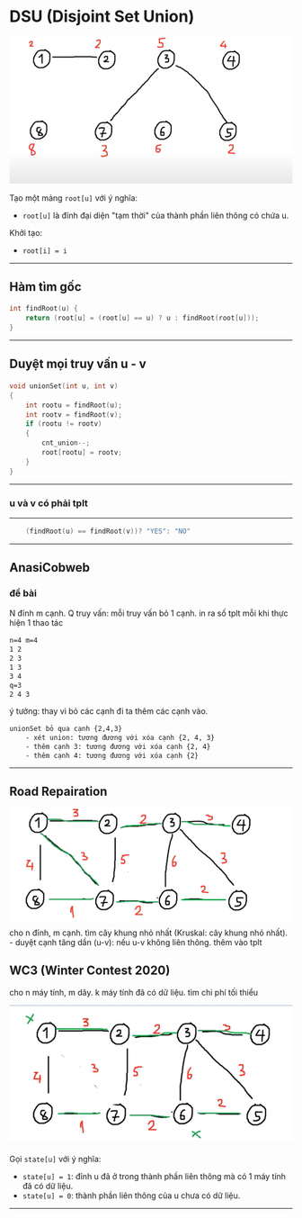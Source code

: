 # DSU (Disjoint Set Union)

![alt text](../img/buoi7_lt.png)

Tạo một mảng `root[u]` với ý nghĩa:

- `root[u]` là đỉnh đại diện "tạm thời" của thành phần liên thông có chứa u.

Khởi tạo:

- `root[i] = i`

---

## Hàm tìm gốc

```cpp
int findRoot(u) {
    return (root[u] = (root[u] == u) ? u : findRoot(root[u]));
}
```

---

## Duyệt mọi truy vấn u - v

```cpp
void unionSet(int u, int v)
{
    int rootu = findRoot(u);
    int rootv = findRoot(v);
    if (rootu != rootv)
    {
        cnt_union--;
        root[rootu] = rootv;
    }
}
```

---

### u và v có phải tplt

---

```cpp
    (findRoot(u) == findRoot(v))? "YES": "NO"
```

---

## AnasiCobweb

### đề bài

N đỉnh m cạnh. Q truy vấn: mỗi truy vấn bỏ 1 cạnh. in ra số tplt mỗi khi thực hiện 1 thao tác

```
n=4 m=4
1 2
2 3
1 3
3 4
q=3
2 4 3
```

ý tưởng: thay vì bỏ các cạnh đi ta thêm các cạnh vào.

```
unionSet bỏ qua cạnh {2,4,3}
    - xét union: tương đương với xóa cạnh {2, 4, 3}
    - thêm cạnh 3: tương đương với xóa cạnh {2, 4}
    - thêm cạnh 4: tương đương với xóa cạnh {2}
```

---

## Road Repairation

![alt text](../img/buoi7_bai2.png)
cho n đỉnh, m cạnh. tìm cây khung nhỏ nhất (Kruskal: cây khung nhỏ nhất). - duyệt cạnh tăng dần (u-v):
nếu u-v không liên thông. thêm vào tplt

## WC3 (Winter Contest 2020)

cho n máy tính, m dây. k máy tính đã có dữ liệu. tìm chi phí tối thiểu

![alt text](../img/buoi7_bai4.png)

Gọi `state[u]` với ý nghĩa:

- `state[u] = 1`: đỉnh u đã ở trong thành phần liên thông mà có 1 máy tính đã có dữ liệu.
- `state[u] = 0`: thành phần liên thông của u chưa có dữ liệu.

---

